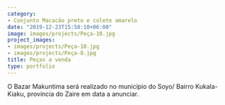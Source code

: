 ```yaml
---
category:
- Conjunto Macacão preto e colete amarelo
date: "2019-12-23T15:58:10+06:00"
image: images/projects/Peça-10.jpg
project_images:
- images/projects/Peça-10.jpg
- images/projects/Peça-8.jpg
title: Peças a venda
type: portfolio
---
```


O Bazar Makuntima será realizado no município do Soyo/ Bairro Kukala-Kiaku, província do Zaire em data a anunciar.